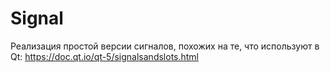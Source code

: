 # Signal

Реализация простой версии сигналов, похожих на те, что используют в Qt: https://doc.qt.io/qt-5/signalsandslots.html